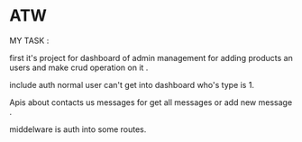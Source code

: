 # ATW

MY TASK :

first it's project for dashboard of admin management for adding products an users and make crud operation on it .

include auth normal user can't get into dashboard who's type is 1.

Apis about contacts us messages for get all messages or add new message .

middelware is auth into some routes.
